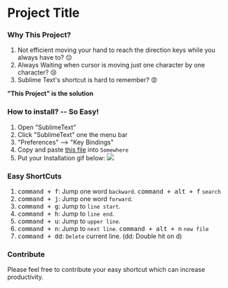 # Project Title
### Why This Project?
1. Not efficient moving your hand to reach the direction keys while you always have to? 😔
2. Always Waiting when cursor is moving just one character by one character? 😢
3. Sublime Text's shortcut is hard to remember?  😡

<b>"This Project" is the solution</b>

### How to install? -- So Easy!
1. Open "SublimeText"
2. Click "SublimeText" one the menu bar
3. "Preferences" --> "Key Bindings"
4. Copy and paste [this file](www.yourProjectFileURL) into ```Somewhere```
5. Put your Installation gif below: 
![](./resources/Installation.gif)

### Easy ShortCuts
1. <kbd>command + f</kbd>: Jump one word ```backward```. <kbd>command + alt + f</kbd> ```search```
2. <kbd>command + j</kbd>: Jump one word ```forward```.
3. <kbd>command + g</kbd>: Jump to ```line start```.
4. <kbd>command + h</kbd>: Jump to ```line end```.
5. <kbd>command + u</kbd>: Jump to ```upper line```.
6. <kbd>command + n</kbd>: Jump to ```next line```. <kbd>command + alt + n</kbd> ```new file```
7. <kbd>command + dd</kbd>: ```Delete``` current line. (dd: Double hit on d)





### Contribute
Please feel free to contribute your easy shortcut which can increase productivity.
